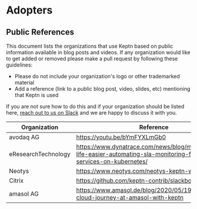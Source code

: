 # Adopters

## Public References

This document lists the organizations that use Keptn based on public information available in blog posts and videos. 
If any organization would like to get added or removed please make a pull request by following these guidelines:

* Please do not include your organization's logo or other trademarked material
* Add a reference (link to a public blog post, video, slides, etc) mentioning that Keptn is used

If you are not sure how to do this and if your organization should be listed here, [reach out to us on Slack](https://slack.keptn.sh) and we are happy to discuss it with you.

| Organization          | Reference                                                                        |
|-----------------------|----------------------------------------------------------------------------------|
| avodaq AG             | https://youtu.be/bYmFYXLmGb0              |
| eResearchTechnology   | https://www.dynatrace.com/news/blog/making-ops-life-easier-automating-sla-monitoring-for-deployed-services-on-kubernetes/ |
| Neotys                | https://www.neotys.com/neotys-keptn-webinar                                     |
| Citrix   | https://github.com/keptn-contrib/slackbot-service |
| amasol AG   | https://www.amasol.de/blog/2020/05/19/autonomous-cloud-journey-at-amasol-with-keptn |

